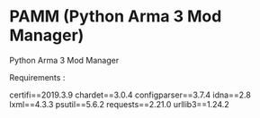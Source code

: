 # PAMM (Python Arma 3 Mod Manager)

Python Arma 3 Mod Manager

Requirements :

certifi==2019.3.9
chardet==3.0.4
configparser==3.7.4
idna==2.8
lxml==4.3.3
psutil==5.6.2
requests==2.21.0
urllib3==1.24.2
